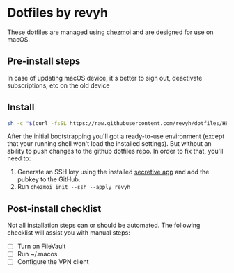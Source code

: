 # Dotfiles by revyh

These dotfiles are managed using [chezmoi](chezmoi.io) and are designed for use on macOS.

## Pre-install steps

In case of updating macOS device, it's better to sign out, deactivate subscriptions, etc on the old device

## Install

```sh
sh -c "$(curl -fsSL https://raw.githubusercontent.com/revyh/dotfiles/HEAD/bootstrap.zsh)"
```

After the initial bootstrapping you'll got a ready-to-use environment (except that your running shell won't load the installed settings). But without an ability to push changes to the github dotfiles repo. In order to fix that, you'll need to:
1. Generate an SSH key using the installed [secretive app](https://github.com/maxgoedjen/secretive) and add the pubkey to the GitHub.
1. Run `chezmoi init --ssh --apply revyh`

## Post-install checklist

Not all installation steps can or should be automated. The following checklist will assist you with manual steps:

- [ ] Turn on FileVault
- [ ] Run ~/.macos
- [ ] Configure the VPN client
